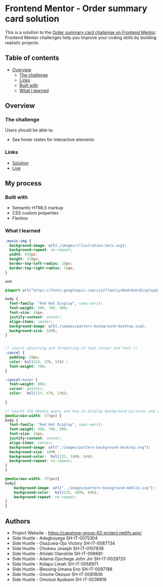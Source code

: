 # Frontend Mentor - Order summary card solution

This is a solution to the [Order summary card challenge on Frontend Mentor](https://www.frontendmentor.io/challenges/order-summary-component-QlPmajDUj). Frontend Mentor challenges help you improve your coding skills by building realistic projects. 

## Table of contents

- [Overview](#overview)
  - [The challenge](#the-challenge)
  - [Links](#links)
  - [Built with](#built-with)
  - [What I learned](#what-i-learned)



## Overview

### The challenge

Users should be able to:

- See hover states for interactive elements



### Links

- [Solution](https://github.com/fuzail13/order-summary-component-main)
- [Live](https://fuzail13.github.io/order-summary-component-main/)

## My process

### Built with

- Semantic HTML5 markup
- CSS custom properties
- Flexbox

### What I learned

```css
.music-img {
  background-image: url(./images/illustration-hero.svg);
  background-repeat: no-repeat;
  width: 450px;
  height: 220px;
  border-top-left-radius: 10px;
  border-top-right-radius: 10px;
}

and

@import url("https://fonts.googleapis.com/css2?family=Red+Hat+Display&display=swap");

body {
  font-family: "Red Hat Display", sans-serif;
  font-weight: 500, 700, 900;
  font-size: 16px;
  justify-content: center;
  align-items: center;
  background-image: url(./images/pattern-background-desktop.svg);
  background-size: 100%;
}


/* Learnt adjusting and formatting of text colour and font.*/
.cancel {
  padding: 20px;
  color: hsl(224, 23%, 55%) ;
  font-weight: 700;
}

.cancel:hover {
  font-weight: 800;
  cursor: pointer;
  color:  hsl(223, 47%, 23%); 
  
}

/* Learnt the @media query and how to display background pictures and colour*/
@media(min-width: 376px) {
body {
  font-family: "Red Hat Display", sans-serif;
  font-weight: 500, 700, 900;
  font-size: 16px;
  justify-content: center;
  align-items: center;
  background-image: url("./images/pattern-background-desktop.svg");
  background-size: 100% ;
  background-color:  hsl(225, 100%, 94%);
  background-repeat: no-repeat;
}
}

@media(max-width: 375px){
body{
    background-image: url("../images/pattern-background-mobile.svg");
    background-color:  hsl(225, 100%, 94%);
    background-repeat: no-repeat;
}
}
```

## Authors

- Project Website - https://capstone-group-62-project.netlify.app/
- Side Hustle - Adegboyega SH-IT-0075304
- Side Hustle - Osazuwa-Ojo Victory SH-IT-0087734
- Side Hustle - Chukwu Joseph SH-IT-0107838
- Side Hustle - Afolabi Olanshile SH-IT-006681
- Side Hustle - Adama Ojochege John Jnr SH-IT-0029720
- Side Hustle - Kolapo Limah SH-IT-0056971
- Side Hustle - Blessing Umana Eno SH-IT-0097188
- Side Hustle - Onome Okosun SH-IT-0081806
- Side Hustle - Omolusi Ayobami SH-IT-0039919

